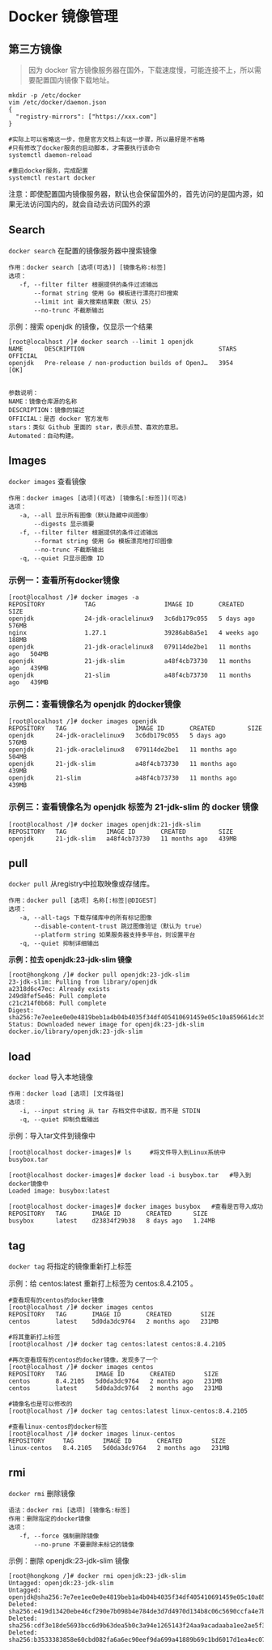 # Docker 镜像管理



## 第三方镜像

> 因为 docker 官方镜像服务器在国外，下载速度慢，可能连接不上，所以需要配置国内镜像下载地址。

```
mkdir -p /etc/docker
vim /etc/docker/daemon.json
{
  "registry-mirrors": ["https://xxx.com"]
}

#实际上可以省略这一步，但是官方文档上有这一步骤，所以最好是不省略
#只有修改了docker服务的启动脚本，才需要执行该命令
systemctl daemon-reload

#重启docker服务，完成配置
systemctl restart docker
```

注意：即使配置国内镜像服务器，默认也会保留国外的，首先访问的是国内源，如果无法访问国内的，就会自动去访问国外的源



## Search

`docker search` 在配置的镜像服务器中搜索镜像

```
作用：docker search [选项(可选)] [镜像名称:标签]
选项：
   -f, --filter filter 根据提供的条件过滤输出
       --format string 使用 Go 模板进行漂亮打印搜索
       --limit int 最大搜索结果数（默认 25）
       --no-trunc 不截断输出
```



示例：搜索 openjdk 的镜像，仅显示一个结果

```
[root@localhost /]# docker search --limit 1 openjdk
NAME      DESCRIPTION                                     STARS     OFFICIAL
openjdk   Pre-release / non-production builds of OpenJ…   3954      [OK]


参数说明：
NAME：镜像仓库源的名称
DESCRIPTION：镜像的描述
OFFICIAL：是否 docker 官方发布
stars：类似 Github 里面的 star，表示点赞、喜欢的意思。
Automated：自动构建。
```



## Images

`docker images` 查看镜像

```
作用：docker images [选项](可选) [镜像名[:标签]](可选)
选项：
   -a, --all 显示所有图像（默认隐藏中间图像）
       --digests 显示摘要
   -f, --filter filter 根据提供的条件过滤输出
       --format string 使用 Go 模板漂亮地打印图像
       --no-trunc 不截断输出
   -q, --quiet 只显示图像 ID
```



### 示例一：查看所有docker镜像

```
[root@localhost /]# docker images -a 
REPOSITORY           TAG                   IMAGE ID       CREATED         SIZE
openjdk              24-jdk-oraclelinux9   3c6db179c055   5 days ago      576MB
nginx                1.27.1                39286ab8a5e1   4 weeks ago     188MB
openjdk              21-jdk-oraclelinux8   079114de2be1   11 months ago   504MB
openjdk              21-jdk-slim           a48f4cb73730   11 months ago   439MB
openjdk              21-slim               a48f4cb73730   11 months ago   439MB
```



### 示例二：查看镜像名为 openjdk 的docker镜像

```
[root@localhost /]# docker images openjdk
REPOSITORY   TAG                   IMAGE ID       CREATED         SIZE
openjdk      24-jdk-oraclelinux9   3c6db179c055   5 days ago      576MB
openjdk      21-jdk-oraclelinux8   079114de2be1   11 months ago   504MB
openjdk      21-jdk-slim           a48f4cb73730   11 months ago   439MB
openjdk      21-slim               a48f4cb73730   11 months ago   439MB
```



### 示例三：查看镜像名为 openjdk 标签为 21-jdk-slim 的 docker 镜像

```
[root@localhost /]# docker images openjdk:21-jdk-slim
REPOSITORY   TAG           IMAGE ID       CREATED         SIZE
openjdk      21-jdk-slim   a48f4cb73730   11 months ago   439MB
```



## pull

`docker pull` 从registry中拉取映像或存储库。

```
作用：docker pull [选项] 名称[:标签|@DIGEST]
选项：
   -a, --all-tags 下载存储库中的所有标记图像
       --disable-content-trust 跳过图像验证（默认为 true）
       --platform string 如果服务器支持多平台，则设置平台
   -q, --quiet 抑制详细输出
```



**示例：拉去 openjdk:23-jdk-slim 镜像**

```
[root@hongkong /]# docker pull openjdk:23-jdk-slim
23-jdk-slim: Pulling from library/openjdk
a2318d6c47ec: Already exists 
249d8fef5e46: Pull complete 
c21c214f0b68: Pull complete 
Digest: sha256:7e7ee1ee0e0e4819beb1a4b04b4035f34df405410691459e05c10a859661dc35
Status: Downloaded newer image for openjdk:23-jdk-slim
docker.io/library/openjdk:23-jdk-slim
```



## load

`docker load` 导入本地镜像

```
作用：docker load [选项] [文件路径]
选项：
   -i, --input string 从 tar 存档文件中读取，而不是 STDIN
   -q, --quiet 抑制负载输出 
```



示例：导入tar文件到镜像中

```
[root@localhost docker-images]# ls     #将文件导入到Linux系统中
busybox.tar

[root@localhost docker-images]# docker load -i busybox.tar   #导入到docker镜像中
Loaded image: busybox:latest

[root@localhost docker-images]# docker images busybox   #查看是否导入成功
REPOSITORY   TAG       IMAGE ID       CREATED      SIZE
busybox      latest    d23834f29b38   8 days ago   1.24MB
```



## tag

`docker tag` 将指定的镜像重新打上标签



示例：给 centos:latest 重新打上标签为 centos:8.4.2105 。

```
#查看现有的centos的docker镜像
[root@localhost /]# docker images centos  
REPOSITORY   TAG       IMAGE ID       CREATED        SIZE
centos       latest    5d0da3dc9764   2 months ago   231MB

#将其重新打上标签
[root@localhost /]# docker tag centos:latest centos:8.4.2105   

#再次查看现有的centos的docker镜像，发现多了一个
[root@localhost /]# docker images centos   
REPOSITORY   TAG        IMAGE ID       CREATED        SIZE
centos       8.4.2105   5d0da3dc9764   2 months ago   231MB
centos       latest     5d0da3dc9764   2 months ago   231MB

#镜像名也是可以修改的
[root@localhost /]# docker tag centos:latest linux-centos:8.4.2105  

#查看linux-centos的docker标签
[root@localhost /]# docker images linux-centos   
REPOSITORY     TAG        IMAGE ID       CREATED        SIZE
linux-centos   8.4.2105   5d0da3dc9764   2 months ago   231MB
```





## rmi

`docker rmi` 删除镜像

```
语法：docker rmi [选项] [镜像名:标签]
作用：删除指定的docker镜像
选项：
   -f, --force 强制删除镜像
       --no-prune 不要删除未标记的镜像
```



示例：删除 openjdk:23-jdk-slim 镜像

```
[root@hongkong /]# docker rmi openjdk:23-jdk-slim
Untagged: openjdk:23-jdk-slim
Untagged: openjdk@sha256:7e7ee1ee0e0e4819beb1a4b04b4035f34df405410691459e05c10a859661dc35
Deleted: sha256:e419d13420ebe46cf290e7b098b4e784de3d7d4970d134b8c06c5690ccfa4e7b
Deleted: sha256:cdf3e18de5693bcc6d9b63dea5b0c3a94e1265143f24aa9acadaaba1ee2ae5f3
Deleted: sha256:b3533383858e60cbd082fa6a6ec90eef9da699a41889b69c1bd6017d1ea4ec07
```

